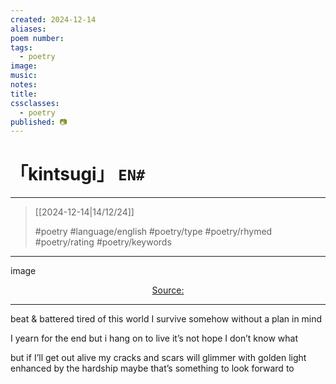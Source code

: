 ```yaml
---
created: 2024-12-14
aliases:
poem number:
tags:
  - poetry
image:
music:
notes:
title:
cssclasses:
  - poetry
published: 📷
---
```

# 「kintsugi」 `EN#`

---

> [[2024-12-14|14/12/24]]
> 
> #poetry 
> #language/english 
> #poetry/type 
> #poetry/rhymed 
> #poetry/rating 
> #poetry/keywords 

---

image

<center class="img_caption"><a href="https://" class="source-link">Source: </a></center>

---

beat & battered
tired of this world
I survive somehow
without a plan in mind

I yearn for the end
but i hang on to live
it’s not hope
I don’t know what

but if I’ll get out alive
my cracks and scars
will glimmer with golden light
enhanced by the hardship
maybe that’s something to look forward to